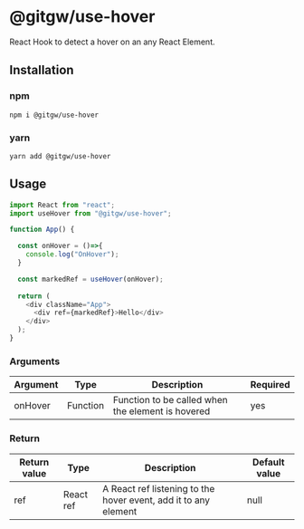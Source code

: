 # @gitgw/use-hover
React Hook to detect a hover on an any React Element.

## Installation
### npm
```
npm i @gitgw/use-hover
```

### yarn
```
yarn add @gitgw/use-hover
```

## Usage
```javascript
import React from "react";
import useHover from "@gitgw/use-hover";

function App() {

  const onHover = ()=>{
    console.log("OnHover");
  }

  const markedRef = useHover(onHover);
  
  return (
    <div className="App">
      <div ref={markedRef}>Hello</div>
    </div>
  );
}
```

### Arguments
Argument|Type|Description|Required|
|-|-|-|-|
|onHover|Function|Function to be called when the element is hovered|yes

### Return
Return value|Type|Description|Default value|
|-|-|-|-|
|ref|React ref|A React ref listening to the hover event, add it to any element|null
